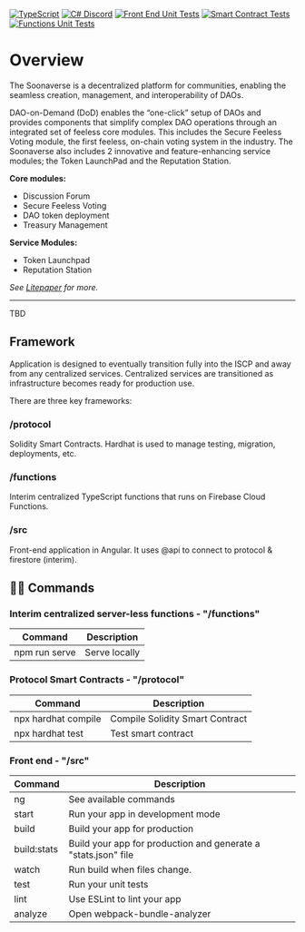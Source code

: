 [![TypeScript](https://badgen.net/badge/icon/typescript?icon=typescript&label)](https://typescriptlang.org)
[![C# Discord](https://badgen.net/discord/members/5RVhemRU)](https://discord.gg/5RVhemRU)
[![Front End Unit Tests](https://github.com/soonlabs/soonaverse/actions/workflows/front-end-unit-tests.yml/badge.svg)](https://github.com/soonlabs/soonaverse/actions/workflows/front-end-unit-tests.yml)
[![Smart Contract Tests](https://github.com/soonlabs/soonaverse/actions/workflows/smart-contracts-unit-test.yml/badge.svg)](https://github.com/soonlabs/soonaverse/actions/workflows/smart-contracts-unit-test.yml)
[![Functions Unit Tests](https://github.com/soonlabs/soonaverse/actions/workflows/functions-unit-tests.yml/badge.svg)](https://github.com/soonlabs/soonaverse/actions/workflows/functions-unit-tests.yml)
# Overview
The Soonaverse is a decentralized platform for communities, enabling the seamless creation, management, and interoperability of DAOs.

DAO-on-Demand (DoD) enables the “one-click” setup of DAOs and provides components that simplify complex DAO operations through an integrated set of feeless core modules. This includes the Secure Feeless Voting module, the first feeless, on-chain voting system in the industry. The Soonaverse also includes 2 innovative and feature-enhancing service modules; the Token LaunchPad and the Reputation Station.

**Core modules:**
- Discussion Forum
- Secure Feeless Voting
- DAO token deployment
- Treasury Management

**Service Modules:**
- Token Launchpad
- Reputation Station
  
_See [Litepaper](https://docs.google.com/document/d/107AWznbIIz1CwsqRO2Jwj5vmqVdj_2g-eavnmCeTvd8) for more._

----

TBD

## Framework
Application is designed to eventually transition fully into the ISCP and away from any centralized services. Centralized services are transitioned as infrastructure becomes ready for production use.

There are three key frameworks:

### /protocol
Solidity Smart Contracts. Hardhat is used to manage testing, migration, deployments, etc.

### /functions
Interim centralized TypeScript functions that runs on Firebase Cloud Functions.

### /src
Front-end application in Angular. It uses @api to connect to protocol & firestore (interim).

## 🧙‍♂️ Commands
### Interim centralized server-less functions - "/functions"
| Command       | Description                                                    |
| -----------   | -------------------------------------------------------------- |
| npm run serve | Serve locally                                                  |

### Protocol Smart Contracts - "/protocol"
| Command             | Description                                                    |
| ------------------- | -------------------------------------------------------------- |
| npx hardhat compile | Compile Solidity Smart Contract                                |
| npx hardhat test    | Test smart contract                                            |

### Front end - "/src"

| Command     | Description                                                    |
| ----------- | -------------------------------------------------------------- |
| ng          | See available commands                                         |
| start       | Run your app in development mode                               |
| build       | Build your app for production                                  |
| build:stats | Build your app for production and generate a "stats.json" file |
| watch       | Run build when files change.                                   |
| test        | Run your unit tests                                            |
| lint        | Use ESLint to lint your app                                    |
| analyze     | Open webpack-bundle-analyzer                                   |
